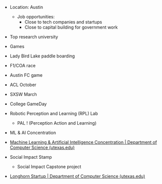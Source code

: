 - Location: Austin
	- Job opportunities:
		- Close to tech companies and startups
		- Close to capital building for government work
- Top research university
- Games
- Lady Bird Lake paddle boarding
- F1/COA race
- Austin FC game
- ACL October
- SXSW March
- College GameDay
- Robotic Perception and Learning (RPL) Lab
	- PAL ! (Perception Action and Learning)

- ML & AI Concentration
- [Machine Learning & Artificial Intelligence Concentration | Department of Computer Science (utexas.edu)](https://www.cs.utexas.edu/concentrations/mlai)
- Social Impact Stamp
	- Social Impact Capstone project
- [Longhorn Startup | Department of Computer Science (utexas.edu)](https://www.cs.utexas.edu/longhorn-startup)

